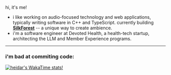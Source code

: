 hi, it's me! 

- i like working on audio-focused technology and web applications, typically writing software in C++ and TypeScript. currently building [**SilkForest**](https://www.silkforest.xyz) -- a unique way to create ambience.
- i'm a software engineer at Devoted Health, a health-tech startup, architecting the LLM and Member Experience programs.

---

### i'm bad at commiting code:
[![heidar's WakaTime stats!](https://github-readme-stats.vercel.app/api/wakatime?username=0xsora&layout=compact)](https://github.com/heidaraliy/github-readme-stats)

